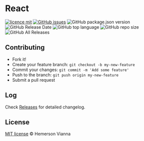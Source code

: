 # React

[![licence mit](https://img.shields.io/badge/license-MIT-blue.svg?style=flat-square)](http://hemersonvianna.mit-license.org/)
[![GitHub issues](https://img.shields.io/github/issues/hesiod3c/react.svg)](https://github.com/hesiod3c/react/issues)
![GitHub package.json version](https://img.shields.io/github/package-json/v/hesiod3c/react.svg)
![GitHub Release Date](https://img.shields.io/github/release-date/hesiod3c/react.svg)
![GitHub top language](https://img.shields.io/github/languages/top/hesiod3c/react.svg)
![GitHub repo size](https://img.shields.io/github/repo-size/hesiod3c/react.svg)
![GitHub All Releases](https://img.shields.io/github/downloads/hesiod3c/react/total.svg)

## Contributing

- Fork it!
- Create your feature branch: `git checkout -b my-new-feature`
- Commit your changes: `git commit -m 'Add some feature'`
- Push to the branch: `git push origin my-new-feature`
- Submit a pull request

## Log

Check [Releases](https://github.com/hesiod3c/react/releases) for detailed changelog.

## License

[MIT license](http://hemersonvianna.mit-license.org/) © Hemerson Vianna
